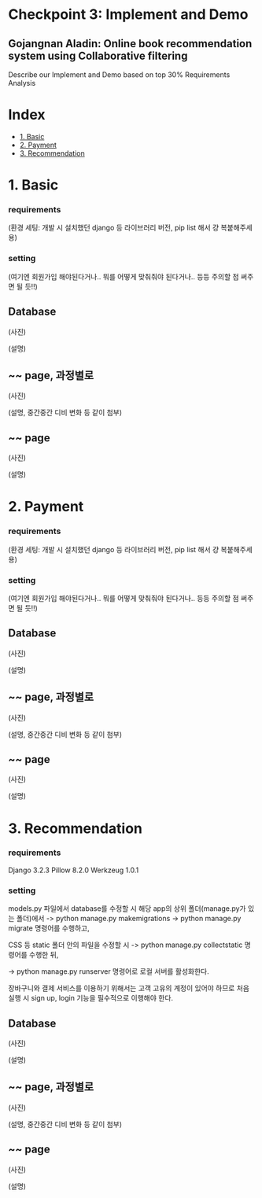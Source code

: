 # Checkpoint 3: Implement and Demo
## Gojangnan Aladin: Online book recommendation system using Collaborative filtering

Describe our Implement and Demo based on top 30% Requirements Analysis


# Index
- [1. Basic](#1-basic)
- [2. Payment](#2-payment)
- [3. Recommendation](#3-recommendation)


# 1. Basic

### requirements

(환경 세팅: 개발 시 설치했던 django 등 라이브러리 버전, pip list 해서 걍 복붙해주세용)

### setting

(여기엔 회원가입 해야된다거나.. 뭐를 어떻게 맞춰줘야 된다거나.. 등등 주의할 점 써주면 될 듯!!)

## Database

(사진)

(설명)

## ~~ page, 과정별로

(사진)

(설명, 중간중간 디비 변화 등 같이 첨부)

## ~~ page

(사진)

(설명)

# 2. Payment

### requirements

(환경 세팅: 개발 시 설치했던 django 등 라이브러리 버전, pip list 해서 걍 복붙해주세용)

### setting

(여기엔 회원가입 해야된다거나.. 뭐를 어떻게 맞춰줘야 된다거나.. 등등 주의할 점 써주면 될 듯!!)

## Database

(사진)

(설명)

## ~~ page, 과정별로

(사진)

(설명, 중간중간 디비 변화 등 같이 첨부)

## ~~ page

(사진)

(설명)

# 3. Recommendation

### requirements

Django                   3.2.3
Pillow                   8.2.0
Werkzeug                 1.0.1

### setting

models.py 파일에서 database를 수정할 시 해당 app의 상위 폴더(manage.py가 있는 폴더)에서
-> python manage.py makemigrations 
-> python manage.py migrate 
명령어를 수행하고,

CSS 등 static 폴더 안의 파일을 수정할 시
-> python manage.py collectstatic
명령어를 수행한 뒤, 

-> python manage.py runserver
명령어로 로컬 서버를 활성화한다.

장바구니와 결제 서비스를 이용하기 위해서는 고객 고유의 계정이 있어야 하므로 처음 실행 시 sign up, login 기능을 필수적으로 이행해야 한다.

## Database

(사진)

(설명)

## ~~ page, 과정별로

(사진)

(설명, 중간중간 디비 변화 등 같이 첨부)

## ~~ page

(사진)

(설명)

